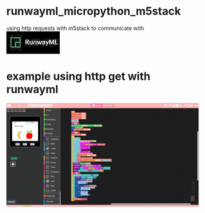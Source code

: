 # runwayml_micropython_m5stack 
using http requests with m5stack to communicate with ![Test Image 3](https://github.com/machinehistories/runwayml_micropython_m5stack/blob/master/runway.jpg)

# example using http get with runwayml

![Test Image 4](https://github.com/machinehistories/runwayml_micropython_m5stack/blob/master/Screenshot%20from%202020-02-23%2019-55-19.png)
